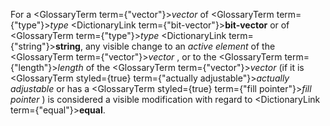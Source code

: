  



For a <GlossaryTerm  term={"vector"}><i>vector</i></GlossaryTerm> of <GlossaryTerm  term={"type"}><i>type</i></GlossaryTerm> <DictionaryLink  term={"bit-vector"}><b>bit-vector</b></DictionaryLink> or of <GlossaryTerm  term={"type"}><i>type</i></GlossaryTerm> <DictionaryLink  term={"string"}><b>string</b></DictionaryLink>, any visible change to an *active element* of the <GlossaryTerm  term={"vector"}><i>vector</i></GlossaryTerm> , or to the <GlossaryTerm  term={"length"}><i>length</i></GlossaryTerm> of the <GlossaryTerm  term={"vector"}><i>vector</i></GlossaryTerm> (if it is <GlossaryTerm styled={true} term={"actually adjustable"}><i>actually adjustable</i></GlossaryTerm> or has a <GlossaryTerm styled={true} term={"fill pointer"}><i>fill pointer</i></GlossaryTerm> ) is considered a visible modification with regard to <DictionaryLink  term={"equal"}><b>equal</b></DictionaryLink>. 



